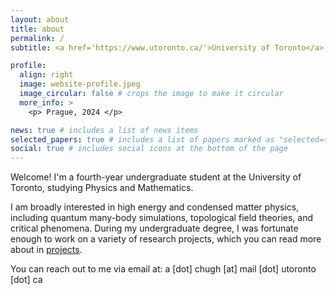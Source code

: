 ```yaml
---
layout: about
title: about
permalink: /
subtitle: <a href='https://www.utoronto.ca/'>University of Toronto</a>

profile:
  align: right
  image: website-profile.jpeg
  image_circular: false # crops the image to make it circular
  more_info: >
    <p> Prague, 2024 </p>

news: true # includes a list of news items
selected_papers: true # includes a list of papers marked as "selected={true}"
social: true # includes social icons at the bottom of the page
---
```


Welcome! I'm a fourth-year undergraduate student at the University of Toronto, studying Physics and Mathematics.

I am broadly interested in high energy and condensed matter physics, including quantum many-body simulations, topological field theories, and critical phenomena. During my undergraduate degree, I was fortunate enough to work on a variety of research projects, which you can read more about in [projects](/projects).

You can reach out to me via email at: a [dot] chugh [at] mail [dot] utoronto [dot] ca
